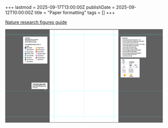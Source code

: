 +++
lastmod = 2025-09-17T13:00:00Z
publishDate = 2025-09-12T10:00:00Z
title = "Paper formatting"
tags = []
+++

[Nature research figures guide](https://research-figure-guide.nature.com/)

![alt text](images/image.png)
